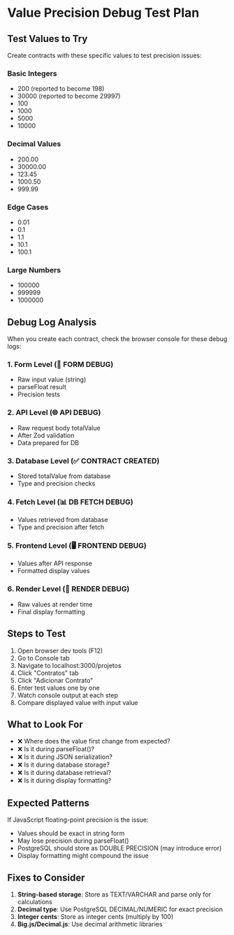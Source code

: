 # Value Precision Debug Test Plan

## Test Values to Try

Create contracts with these specific values to test precision issues:

### Basic Integers
- 200 (reported to become 198)
- 30000 (reported to become 29997)
- 100
- 1000
- 5000
- 10000

### Decimal Values
- 200.00
- 30000.00
- 123.45
- 1000.50
- 999.99

### Edge Cases
- 0.01
- 0.1
- 1.1
- 10.1
- 100.1

### Large Numbers
- 100000
- 999999
- 1000000

## Debug Log Analysis

When you create each contract, check the browser console for these debug logs:

### 1. Form Level (📝 FORM DEBUG)
- Raw input value (string)
- parseFloat result
- Precision tests

### 2. API Level (🌐 API DEBUG)
- Raw request body totalValue
- After Zod validation
- Data prepared for DB

### 3. Database Level (✅ CONTRACT CREATED)
- Stored totalValue from database
- Type and precision checks

### 4. Fetch Level (📊 DB FETCH DEBUG)
- Values retrieved from database
- Type and precision after fetch

### 5. Frontend Level (🖥️ FRONTEND DEBUG)
- Values after API response
- Formatted display values

### 6. Render Level (🎨 RENDER DEBUG)
- Raw values at render time
- Final display formatting

## Steps to Test

1. Open browser dev tools (F12)
2. Go to Console tab
3. Navigate to localhost:3000/projetos
4. Click "Contratos" tab
5. Click "Adicionar Contrato"
6. Enter test values one by one
7. Watch console output at each step
8. Compare displayed value with input value

## What to Look For

- ❌ Where does the value first change from expected?
- ❌ Is it during parseFloat()?
- ❌ Is it during JSON serialization?
- ❌ Is it during database storage?
- ❌ Is it during database retrieval?
- ❌ Is it during display formatting?

## Expected Patterns

If JavaScript floating-point precision is the issue:
- Values should be exact in string form
- May lose precision during parseFloat()
- PostgreSQL should store as DOUBLE PRECISION (may introduce error)
- Display formatting might compound the issue

## Fixes to Consider

1. **String-based storage**: Store as TEXT/VARCHAR and parse only for calculations
2. **Decimal type**: Use PostgreSQL DECIMAL/NUMERIC for exact precision
3. **Integer cents**: Store as integer cents (multiply by 100)
4. **Big.js/Decimal.js**: Use decimal arithmetic libraries